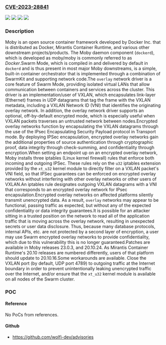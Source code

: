 ### [CVE-2023-28841](https://cve.mitre.org/cgi-bin/cvename.cgi?name=CVE-2023-28841)
![](https://img.shields.io/static/v1?label=Product&message=moby&color=blue)
![](https://img.shields.io/static/v1?label=Version&message=%3D%20%3E%3D%201.12.0%2C%20%3C%2020.10.24%20&color=brighgreen)
![](https://img.shields.io/static/v1?label=Vulnerability&message=CWE-311%3A%20Missing%20Encryption%20of%20Sensitive%20Data&color=brighgreen)
![](https://img.shields.io/static/v1?label=Vulnerability&message=CWE-636%3A%20Not%20Failing%20Securely%20('Failing%20Open')&color=brighgreen)

### Description

Moby is an open source container framework developed by Docker Inc. that is distributed as Docker, Mirantis Container Runtime, and various other downstream projects/products. The Moby daemon component (`dockerd`), which is developed as moby/moby is commonly referred to as *Docker*.Swarm Mode, which is compiled in and delivered by default in `dockerd` and is thus present in most major Moby downstreams, is a simple, built-in container orchestrator that is implemented through a combination of SwarmKit and supporting network code.The `overlay` network driver is a core feature of Swarm Mode, providing isolated virtual LANs that allow communication between containers and services across the cluster. This driver is an implementation/user of VXLAN, which encapsulates link-layer (Ethernet) frames in UDP datagrams that tag the frame with the VXLAN metadata, including a VXLAN Network ID (VNI) that identifies the originating overlay network. In addition, the overlay network driver supports an optional, off-by-default encrypted mode, which is especially useful when VXLAN packets traverses an untrusted network between nodes.Encrypted overlay networks function by encapsulating the VXLAN datagrams through the use of the IPsec Encapsulating Security Payload protocol in Transport mode. By deploying IPSec encapsulation, encrypted overlay networks gain the additional properties of source authentication through cryptographic proof, data integrity through check-summing, and confidentiality through encryption.When setting an endpoint up on an encrypted overlay network, Moby installs three iptables (Linux kernel firewall) rules that enforce both incoming and outgoing IPSec. These rules rely on the `u32` iptables extension provided by the `xt_u32` kernel module to directly filter on a VXLAN packet's VNI field, so that IPSec guarantees can be enforced on encrypted overlay networks without interfering with other overlay networks or other users of VXLAN.An iptables rule designates outgoing VXLAN datagrams with a VNI that corresponds to an encrypted overlay network for IPsec encapsulation.Encrypted overlay networks on affected platforms silently transmit unencrypted data. As a result, `overlay` networks may appear to be functional, passing traffic as expected, but without any of the expected confidentiality or data integrity guarantees.It is possible for an attacker sitting in a trusted position on the network to read all of the application traffic that is moving across the overlay network, resulting in unexpected secrets or user data disclosure. Thus, because many database protocols, internal APIs, etc. are not protected by a second layer of encryption, a user may use Swarm encrypted overlay networks to provide confidentiality, which due to this vulnerability this is no longer guaranteed.Patches are available in Moby releases 23.0.3, and 20.10.24. As Mirantis Container Runtime's 20.10 releases are numbered differently, users of that platform should update to 20.10.16.Some workarounds are available. Close the VXLAN port (by default, UDP port 4789) to outgoing traffic at the Internet boundary in order to prevent unintentionally leaking unencrypted traffic over the Internet, and/or ensure that the `xt_u32` kernel module is available on all nodes of the Swarm cluster.

### POC

#### Reference
No PoCs from references.

#### Github
- https://github.com/wolfi-dev/advisories

